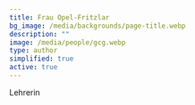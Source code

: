 ```yaml
---
title: Frau Opel-Fritzlar
bg_image: /media/backgrounds/page-title.webp
description: ""
image: /media/people/gcg.webp
type: author
simplified: true
active: true
---
```

Lehrerin
